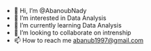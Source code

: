 - 👋 Hi, I’m @AbanoubNady
- 👀 I’m interested in Data Analysis
- 🌱 I’m currently learning Data Analysis
- 💞️ I’m looking to collaborate on intrenship
- 📫 How to reach me abanub1997@gmail.com

<!---
AbanoubNady/AbanoubNady is a ✨ special ✨ repository because its `README.md` (this file) appears on your GitHub profile.
You can click the Preview link to take a look at your changes.
--->
